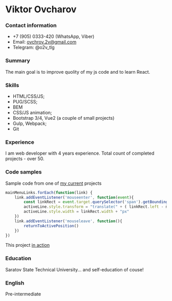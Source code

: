 # Viktor Ovcharov

### Contact information
- +7 (905) 0333-420 (WhatsApp, Viber)
- Email: ovchrov.2v@gmail.com
- Telegram: @o2v_tlg

### Summary
The main goal is to improve quolity of my js code and to learn React.

### Skills
- HTML/CSS/JS;
- PUG/SCSS;
- BEM
- CSS/JS animation;
- Bootstrap 3/4, Vue2 (a couple of small projects)
- Gulp, Webpack;
- Git

### Experience
I am web developer with 4 years experience. Total count of completed projects - over 50.

### Code samples
Sample code from one of [my current](https://github.com/ovcharov2v/petrobeton) projects
```js
mainMenuLinks.forEach(function(link) {
	link.addEventListener('mouseenter', function(event){			
		const linkRect = event.target.querySelector('span').getBoundingClientRect()			
		activeLine.style.transform = "translate(" + ( linkRect.left - mainMenu.getBoundingClientRect().left ) + "px, 0)"
		activeLine.style.width = linkRect.width + "px"
	})
	link.addEventListener('mouseleave', function(){
		returnToActivePosition()			
	})
})
```
This project [in action](https://ptrbtn.o2v.dev/)

### Education
Saratov State Technical University... and self-education of couse!

### English
Pre-intermediate